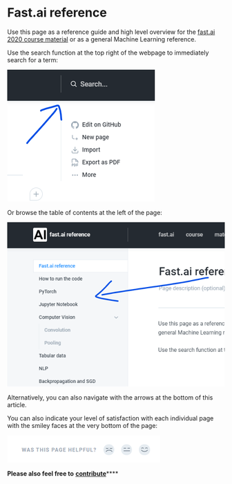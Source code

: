 # Fast.ai reference

Use this page as a reference guide and high level overview for the [fast.ai 2020 course material](https://github.com/fastai/fastbook) or as a general Machine Learning reference.

Use the search function at the top right of the webpage to immediately search for a term:

![](.gitbook/assets/image%20%2818%29.png)

 Or browse the table of contents at the left of the page:

![](.gitbook/assets/image%20%2815%29.png)

Alternatively, you can also navigate with the arrows at the bottom of this article.

You can also indicate your level of satisfaction with each individual page with the smiley faces at the very bottom of the page:

![](.gitbook/assets/image%20%2826%29.png)

**Please also feel free to** [**contribute**](contribute.md)\*\*\*\*

